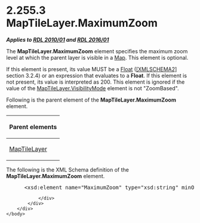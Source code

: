 <html dir="LTR" xmlns:mshelp="http://msdn.microsoft.com/mshelp" xmlns:ddue="http://ddue.schemas.microsoft.com/authoring/2003/5" xmlns:xlink="http://www.w3.org/1999/xlink" xmlns:tool="http://www.microsoft.com/tooltip">
    <head>
        <meta http-equiv="Content-Type" content="text/html; CHARSET=utf-8"></meta>
        <meta name="save" content="history"></meta>
        <title>2.255.3 MapTileLayer.MaximumZoom</title>
        <xml>
            <mshelp:toctitle title="2.255.3 MapTileLayer.MaximumZoom"></mshelp:toctitle>
            <mshelp:rltitle title="[MS-RDL]: MapTileLayer.MaximumZoom"></mshelp:rltitle>
            <mshelp:keyword index="A" term="4f387c09-ea9b-42c3-910c-02214c611d11"></mshelp:keyword>
            <mshelp:attr name="DCSext.ContentType" value="open specification"></mshelp:attr>
            <mshelp:attr name="AssetID" value="4f387c09-ea9b-42c3-910c-02214c611d11"></mshelp:attr>
            <mshelp:attr name="TopicType" value="kbRef"></mshelp:attr>
            <mshelp:attr name="DCSext.Title" value="[MS-RDL]: MapTileLayer.MaximumZoom" />
        </xml>
    </head>
    <body>
        <div id="header">
            <h1 class="heading">2.255.3 MapTileLayer.MaximumZoom</h1>
        </div>
        <div id="mainSection">
            <div id="mainBody">
                <div id="allHistory" class="saveHistory"></div>
                <div id="sectionSection0" class="section" name="collapseableSection">
                    

<p><b><i>Applies to </i></b><a href="3428e690-a348-4ec7-8a6a-8efb42d2cdee.md"><b><i>RDL 2010/01</i></b></a><b><i>
and </i></b><a href="52ce3983-2bfc-4e72-9359-42aaf5fe4509.md"><b><i>RDL 2016/01</i></b></a></p>

<p>The <b>MapTileLayer.MaximumZoom</b> element specifies the
maximum zoom level at which the parent layer is visible in a <a href="fd166dd8-6772-4507-b3f6-50a2b7cfd6ac.md">Map</a>. This element is
optional. </p>

<p>If this element is present, its value MUST be a <a href="c7d0946f-992e-4abc-a304-09b53e030692.md">Float</a> (<a href="https://go.microsoft.com/fwlink/?LinkId=90610">[XMLSCHEMA2]</a> section
3.2.4) or an expression that evaluates to a <b>Float</b>. If this element is
not present, its value is interpreted as 200. This element is ignored if the
value of the <a href="e243ced5-ae6a-49a7-ac16-a23ccadefd00.md">MapTileLayer.VisibilityMode</a>
element is not &quot;ZoomBased&quot;.</p>

<p>Following is the parent element of the <b>MapTileLayer.MaximumZoom</b>
element.</p>

<table>
 <thead>
  <tr>
   <th>
   <p>Parent elements</p>
   </th>
  </tr>
 </thead>
 <tr>
  <td>
  <p><a href="32cf17dc-a986-43fd-b7ce-8cb2429e565f.md">MapTileLayer</a></p>
  </td>
 </tr>
</table>

<p>The following is the XML Schema definition of the <b>MapTileLayer.MaximumZoom</b>
element.</p>

<dl>
<dd>
<div><pre> &lt;xsd:element name=&quot;MaximumZoom&quot; type=&quot;xsd:string&quot; minOccurs=&quot;0&quot; /&gt;
</pre></div>
</dd></dl>


                </div>
            </div>
        </div>
    </body>
</html>